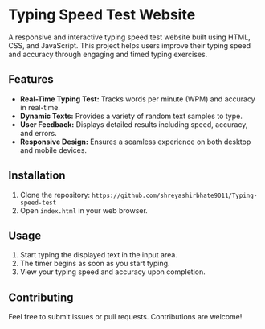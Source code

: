 # Typing Speed Test Website

A responsive and interactive typing speed test website built using HTML, CSS, and JavaScript. This project helps users improve their typing speed and accuracy through engaging and timed typing exercises.

## Features
- **Real-Time Typing Test:** Tracks words per minute (WPM) and accuracy in real-time.
- **Dynamic Texts:** Provides a variety of random text samples to type.
- **User Feedback:** Displays detailed results including speed, accuracy, and errors.
- **Responsive Design:** Ensures a seamless experience on both desktop and mobile devices.




## Installation
1. Clone the repository: `https://github.com/shreyashirbhate9011/Typing-speed-test`
2. Open `index.html` in your web browser.

## Usage
1. Start typing the displayed text in the input area.
2. The timer begins as soon as you start typing.
3. View your typing speed and accuracy upon completion.

## Contributing
Feel free to submit issues or pull requests. Contributions are welcome!

